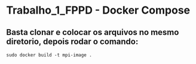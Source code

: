 # Trabalho_1_FPPD - Docker Compose

## Basta clonar e colocar os arquivos no mesmo diretorio, depois rodar o comando:
```
sudo docker build -t mpi-image .
```
